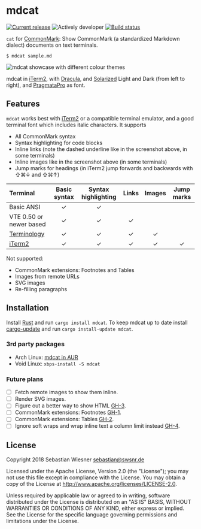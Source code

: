 # mdcat

[![Current release]( https://img.shields.io/crates/v/mdcat.svg)][crates]
![Actively developer](https://img.shields.io/badge/maintenance-actively--developed-brightgreen.svg)
[![Build status](https://img.shields.io/travis/lunaryorn/mdcat/master.svg)][travis]

`cat` for [CommonMark][]: Show CommonMark (a standardized Markdown dialect)
documents on text terminals.

```
$ mdcat sample.md
```

![mdcat showcase with different colour themes][sxs]

mdcat in [iTerm2][], with [Dracula][], and [Solarized][] Light and Dark (from
left to right), and [PragmataPro][pp] as font.

[crates-badge]: https://img.shields.io/crates/v/mdcat.svg
[crates]: https://crates.io/crates/mdcat
[travis]: https://travis-ci.org/lunaryorn/mdcat
[CommonMark]: http://commonmark.org
[Solarized]: http://ethanschoonover.com/solarized
[dracula]: https://draculatheme.com/iterm/
[iterm2]: https://www.iterm2.com
[pp]: https://www.fsd.it/shop/fonts/pragmatapro/
[sxs]: https://raw.githubusercontent.com/lunaryorn/mdcat/master/screenshots/side-by-side.png

## Features

`mdcat` works best with [iTerm2][] or a compatible terminal emulator, and a
good terminal font which includes italic characters.  It supports

* All CommonMark syntax
* Syntax highlighting for code blocks
* Inline links (note the dashed underline like in the screenshot above, in some
  terminals)
* Inline images like in the screenshot above (in some terminals)
* Jump marks for headings (in iTerm2 jump forwards and backwards with
  <key>⇧⌘↓</key> and <key>⇧⌘↑</key>)

| Terminal                |  Basic syntax | Syntax highlighting | Links | Images | Jump marks |
| :---------------------- | :-----------: | :-----------------: | :---: | :----: | :--------: |
| Basic ANSI              | ✓             | ✓                   |       |        |            |
| VTE 0.50 or newer based | ✓             | ✓                   | ✓     |        |            |
| [Terminology][]         | ✓             | ✓                   | ✓     | ✓      |            |
| [iTerm2][]              | ✓             | ✓                   | ✓     | ✓      | ✓          |

Not supported:

* CommonMark extensions: Footnotes and Tables
* Images from remote URLs
* SVG images
* Re-filling paragraphs

[Terminology]: http://terminolo.gy

## Installation

Install [Rust][rustup] and run `cargo install mdcat`.  To keep mdcat up to date
install [cargo-update][] and run `cargo install-update mdcat`.

### 3rd party packages

* Arch Linux: [mdcat in AUR][aur]
* Void Linux: `xbps-install -S mdcat`

[rustup]: https://www.rustup.rs
[cargo-update]: https://github.com/nabijaczleweli/cargo-update
[aur]: https://aur.archlinux.org/packages/mdcat/

### Future plans

- [ ] Fetch remote images to show them inline.
- [ ] Render SVG images.
- [ ] Figure out a better way to show HTML [GH-3](https://github.com/lunaryorn/mdcat/issues/3).
- [ ] CommonMark extensions: Footnotes [GH-1](https://github.com/lunaryorn/mdcat/issues/1).
- [ ] CommonMark extensions: Tables [GH-2](https://github.com/lunaryorn/mdcat/issues/2).
- [ ] Ignore soft wraps and wrap inline text a column limit instead [GH-4](https://github.com/lunaryorn/mdcat/issues/4).

## License

Copyright 2018 Sebastian Wiesner <sebastian@swsnr.de>

Licensed under the Apache License, Version 2.0 (the "License"); you may not use
this file except in compliance with the License. You may obtain a copy of the
License at <http://www.apache.org/licenses/LICENSE-2.0>.

Unless required by applicable law or agreed to in writing, software distributed
under the License is distributed on an "AS IS" BASIS, WITHOUT WARRANTIES OR
CONDITIONS OF ANY KIND, either express or implied. See the License for the
specific language governing permissions and limitations under the License.
